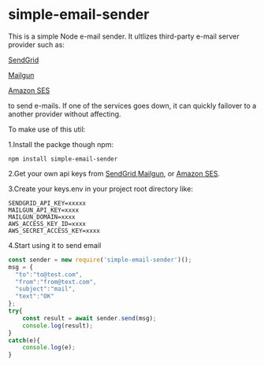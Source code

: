 # simple-email-sender
This is a simple Node e-mail sender. It ultlizes third-party e-mail server provider such as:

  [SendGrid](https://sendgrid.com/)
  
  [Mailgun](https://Mailgun.com/)
  
  [Amazon SES](https://aws.amazon.com/ses/)
  
  to send e-mails. If one of the services goes down, it can quickly failover to a another provider without affecting.

To make use of this util:


1.Install the packge though npm: 
```
npm install simple-email-sender
```


2.Get your own api keys from [SendGrid](https://sendgrid.com/),[Mailgun](https://Mailgun.com/), or [Amazon SES](https://aws.amazon.com/ses/).


3.Create your keys.env in your project root directory like:
```
SENDGRID_API_KEY=xxxxx
MAILGUN_API_KEY=xxxx
MAILGUN_DOMAIN=xxxx
AWS_ACCESS_KEY_ID=xxxx
AWS_SECRET_ACCESS_KEY=xxxx
```


4.Start using it to send email
```javascript
const sender = new require('simple-email-sender')();
msg = {
  "to":"to@test.com",
  "from":"from@text.com",
  "subject":"mail",
  "text":"OK"
};
try{
    const result = await sender.send(msg);
    console.log(result);
}
catch(e){
    console.log(e);
}
```

